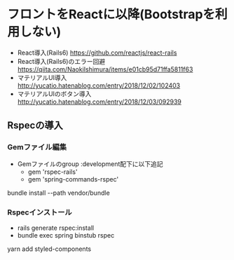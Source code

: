 # フロントをReactに以降(Bootstrapを利用しない)

- React導入(Rails6) <https://github.com/reactjs/react-rails>
- React導入(Rails6)のエラー回避 <https://qiita.com/NaokiIshimura/items/e01cb95d71ffa5811f63>
- マテリアルUI導入 <http://yucatio.hatenablog.com/entry/2018/12/02/102403>
- マテリアルUIのボタン導入 <http://yucatio.hatenablog.com/entry/2018/12/03/092939>

## Rspecの導入

### Gemファイル編集

- Gemファイルのgroup :development配下に以下追記
  - gem 'rspec-rails'
  - gem 'spring-commands-rspec'

bundle install --path vendor/bundle

### Rspecインストール

- rails generate rspec:install
- bundle exec spring binstub rspec

yarn add styled-components
